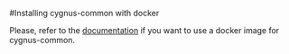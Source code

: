 #Installing cygnus-common with docker

Please, refer to the [documentation](../../../../doc/cygnus-common/installation_and_administration_guide/install_with_docker.md) if you want to use a docker image for cygnus-common.
